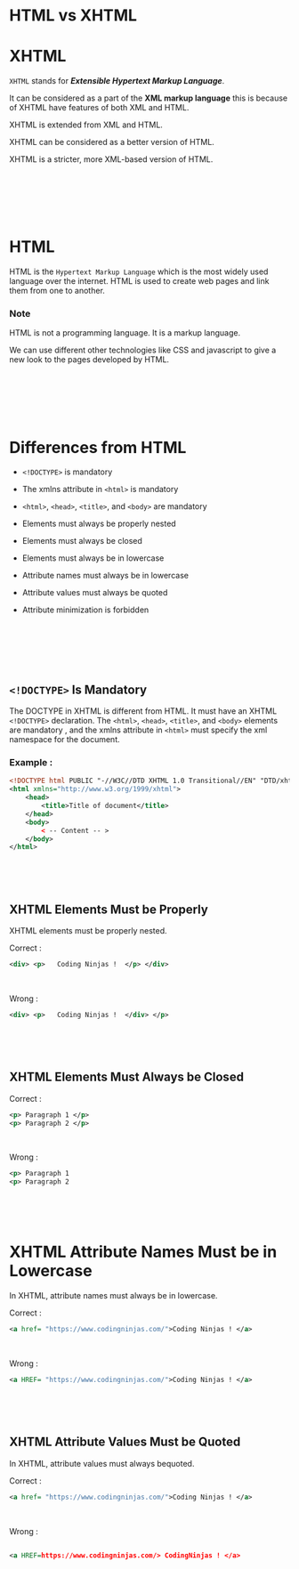 # HTML vs XHTML

# XHTML

`XHTML` stands for **_Extensible Hypertext Markup Language_**.

It can be considered as a part of the **XML markup language** this is because of XHTML have features of both XML and HTML.

XHTML is extended from XML and HTML.

XHTML can be considered as a better version of HTML.

XHTML is a stricter, more XML-based version of HTML.

&nbsp;

&nbsp;

&nbsp;

# HTML

HTML is the `Hypertext Markup Language` which is the most widely used language over the internet. HTML is used to create web pages and link them from one to another.

### Note

HTML is not a programming language. It is a markup language.

We can use different other technologies like CSS and javascript to give a new look to the pages developed by HTML.

&nbsp;

&nbsp;

&nbsp;

# Differences from HTML

- `<!DOCTYPE>` is mandatory

- The xmlns attribute in `<html>` is mandatory

- `<html>`, `<head>`, `<title>`, and `<body>` are mandatory

- Elements must always be properly nested

- Elements must always be closed

- Elements must always be in lowercase

- Attribute names must always be in lowercase

- Attribute values must always be quoted

- Attribute minimization is forbidden

&nbsp;

&nbsp;

&nbsp;

## `<!DOCTYPE>` Is Mandatory

The DOCTYPE in XHTML is different from HTML. It must have an XHTML `<!DOCTYPE>` declaration. The `<html>`, `<head>`, `<title>`, and `<body>` elements are mandatory , and the xmlns attribute in `<html>` must specify the xml namespace for the document.

### Example :

```xml
<!DOCTYPE html PUBLIC "-//W3C//DTD XHTML 1.0 Transitional//EN" "DTD/xhtml1-transitional.dtd">
<html xmlns="http://www.w3.org/1999/xhtml">
    <head>
        <title>Title of document</title>
    </head>
    <body>
        < -- Content -- >
    </body>
</html>
```

&nbsp;

&nbsp;

## XHTML Elements Must be Properly

XHTML elements must be properly nested.

Correct :

```xml
<div> <p>   Coding Ninjas !  </p> </div>
```

&nbsp;

Wrong :

```xml
<div> <p>   Coding Ninjas !  </div> </p>
```

&nbsp;

&nbsp;

## XHTML Elements Must Always be Closed

Correct :

```xml
<p> Paragraph 1 </p>
<p> Paragraph 2 </p>
```

&nbsp;

Wrong :

```xml
<p> Paragraph 1
<p> Paragraph 2
```

&nbsp;

&nbsp;

# XHTML Attribute Names Must be in Lowercase

In XHTML, attribute names must always be in lowercase.

Correct :

```xml
<a href= "https://www.codingninjas.com/">Coding Ninjas ! </a>
```

&nbsp;

Wrong :

```xml
<a HREF= "https://www.codingninjas.com/">Coding Ninjas ! </a>
```

&nbsp;

&nbsp;

## XHTML Attribute Values Must be Quoted

In XHTML, attribute values must always bequoted.

Correct :

```xml
<a href= "https://www.codingninjas.com/">Coding Ninjas ! </a>
```

&nbsp;

Wrong :

```xml

<a HREF=https://www.codingninjas.com/> CodingNinjas ! </a>
```

&nbsp;

&nbsp;
&nbsp;
&nbsp;

&nbsp;

&nbsp;

&nbsp;

&nbsp;
